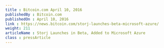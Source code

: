 ```yaml
---
title : Bitcoin.com April 10, 2016
publishedBy : Bitcoin.com
publishedOn : April 10, 2016
link : https://news.bitcoin.com/storj-launches-beta-microsoft-azure/
weight: 211
articleName : Storj Launches in Beta, Added to Microsoft Azure
class : pressArticle
---
```

